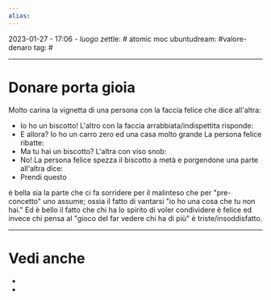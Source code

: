 ```yaml
---
alias: 
---
```

2023-01-27 - 17:06 - *luogo*
zettle: # atomic moc
ubuntudream: #valore-denaro 
tag: #

---
# Donare porta gioia

Molto carina la vignetta di una persona con la faccia felice che dice all'altra:
- Io ho un biscotto!
L'altro con la faccia arrabbiata/indispettita risponde:
- E allora? Io ho un carro zero ed una casa molto grande
La persona felice ribatte:
- Ma tu hai un biscotto?
L'altra con viso snob:
- No!
La persona felice spezza il biscotto a metà e porgendone una parte all'altra dice:
- Prendi questo

è bella sia la parte che ci fa sorridere per il malinteso che per "pre-concetto" uno assume; ossia il fatto di vantarsi "io ho una cosa che tu non hai." Ed è bello il fatto che chi ha lo spirito di voler condividere è felice ed invece chi pensa al "gioco del far vedere chi ha di più" è triste/insoddisfatto.


---
# Vedi anche
- 
- 